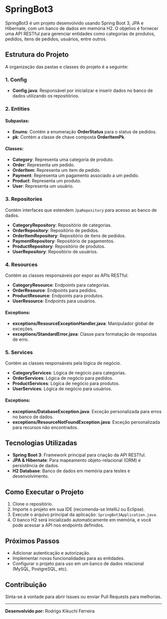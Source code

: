 # SpringBot3

SpringBot3 é um projeto desenvolvido usando Spring Boot 3, JPA e Hibernate, com um banco de dados em memória H2. O objetivo é fornecer uma API RESTful para gerenciar entidades como categorias de produtos, pedidos, itens de pedidos, usuários, entre outros.

## Estrutura do Projeto

A organização das pastas e classes do projeto é a seguinte:

### 1. Config
- **Config.java**: Responsável por inicializar e inserir dados no banco de dados utilizando os repositórios.

### 2. Entities
#### Subpastas:
- **Enums**: Contém a enumeração **OrderStatus** para o status de pedidos.
- **pk**: Contém a classe de chave composta **OrderItemPk**.

#### Classes:
- **Category**: Representa uma categoria de produto.
- **Order**: Representa um pedido.
- **OrderItem**: Representa um item de pedido.
- **Payment**: Representa um pagamento associado a um pedido.
- **Product**: Representa um produto.
- **User**: Representa um usuário.

### 3. Repositories
Contém interfaces que estendem `JpaRepository` para acesso ao banco de dados.
- **CategoryRepository**: Repositório de categorias.
- **OrderRepository**: Repositório de pedidos.
- **OrderItemRepository**: Repositório de itens de pedidos.
- **PaymentRepository**: Repositório de pagamentos.
- **ProductRepository**: Repositório de produtos.
- **UserRepository**: Repositório de usuários.

### 4. Resources
Contém as classes responsáveis por expor as APIs RESTful.
- **CategoryResource**: Endpoints para categorias.
- **OrderResource**: Endpoints para pedidos.
- **ProductResource**: Endpoints para produtos.
- **UserResource**: Endpoints para usuários.

#### Exceptions:
- **exceptions/ResourceExceptionHandler.java**: Manipulador global de exceções.
- **exceptions/StandardError.java**: Classe para formatação de respostas de erro.

### 5. Services
Contém as classes responsáveis pela lógica de negócio.
- **CategoryServices**: Lógica de negócio para categorias.
- **OrderServices**: Lógica de negócio para pedidos.
- **ProductServices**: Lógica de negócio para produtos.
- **UserServices**: Lógica de negócio para usuários.

#### Exceptions:
- **exceptions/DatabaseException.java**: Exceção personalizada para erros no banco de dados.
- **exceptions/ResourceNotFoundException.java**: Exceção personalizada para recursos não encontrados.

## Tecnologias Utilizadas
- **Spring Boot 3**: Framework principal para criação da API RESTful.
- **JPA & Hibernate**: Para mapeamento objeto-relacional (ORM) e persistência de dados.
- **H2 Database**: Banco de dados em memória para testes e desenvolvimento.
  
## Como Executar o Projeto
1. Clone o repositório.
2. Importe o projeto em sua IDE (recomenda-se IntelliJ ou Eclipse).
3. Execute o arquivo principal da aplicação: `SpringBot3Application.java`.
4. O banco H2 será inicializado automaticamente em memória, e você pode acessar a API nos endpoints definidos.

## Próximos Passos
- Adicionar autenticação e autorização.
- Implementar novas funcionalidades para as entidades.
- Configurar o projeto para uso em um banco de dados relacional (MySQL, PostgreSQL, etc).

## Contribuição
Sinta-se à vontade para abrir Issues ou enviar Pull Requests para melhorias.

---

**Desenvolvido por:** Rodrigo Kikuchi Ferreira
